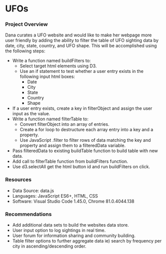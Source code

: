 # UFOs
### Project Overview
Dana curates a UFO website and would like to make her webpage more user friendly by adding the ability to filter the table of UFO sighting data by date, city, state, country, and UFO shape. This will be accomplished using the following steps:
- Write a function named buildFilters to:
  - Select target html elements using D3.
  - Use an if statement to test whether a user entry exists in the following input html boxes:
    - Date
    - City
    - State
    - Country
    - Shape
- If a user entry exists, create a key in filterObject and assign the user input as the value.
- Write a function named filterTable to:
  - Convert filterObject into an array of entries.
  - Create a for loop to destructure each array entry into a key and a property.
  - Use JavaScript .filter to filter rows of data matching the key and property and assign them to a filteredData variable.
- Pass filteredData to existing buildTable function to build table with new data.
- Add call to filterTable function from buildFilters function.
- Use d3.selectAll get the html button id and run buildFilters on click.

### Resources
- Data Source: data.js
- Languages: JavaScript ES6+, HTML, CSS
- Software: Visual Studio Code 1.45.0, Chrome 81.0.4044.138

### Recommendations
- Add additional data sets to build the websites data store.
- User input option to log sightings in real time.
- User forum for information sharing and community building.
- Table filter options to further aggregate data ie) search by frequency per city in ascending/descending order.
